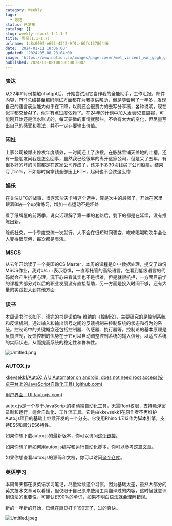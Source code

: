 ```yaml
---
category: Weekly
tags:
  - 总结
status: 已发布
catalog: []
slug: weekly-report-1-1-1-7
title: 周报(1.1-1.7)
urlname: 1c8c009f-e692-4342-9f9c-66fc13786446
date: '2024-01-11 18:06:00'
updated: '2024-05-08 23:04:00'
image: 'https://www.notion.so/images/page-cover/met_vincent_van_gogh_ginoux.jpg'
published: 2024-01-08T08:00:00.000Z
---
```


### 表达


从22年11月份接触chatgpt后，开始尝试用它当作我的全能助手，工作汇报，邮件内容，PPT总结甚至编码测试方面都在为我提供帮助，但是随着用了一年多，发现自己的语言表达能力似乎在下降，以前还会很费力的去写分享稿，各种说明，现在似乎都交给AI了，似乎有点过度依赖了。在24年的计划中加入发表52篇周报，可能刚开始还是流水账式的，每天要做的事情就那些，不会有太大的变化，但尽量写出自己的感受和看法，并不一定非要输出价值。


### 闲扯


上家公司被爆出停发年度绩效，一时间还上了热搜，在脉脉里铺天盖地的吐槽，还有一些朋友问我是怎么回事，虽然我已经很早的离开这家公司，但是呆了五年，有很多好的坏的习惯都是在这家公司养成了，还差不多30块钱买了公司股票，结果亏了51%，不如那时候拿钱全部压上ETH，起码也不会跌这么惨


### 娱乐


在关注UFC的战事，很喜欢沙夫卡特这个选手，算是次中的最强了，开始在家里跟着B站一个up猪练习，增加一点运动不是坏处


看了纸牌屋的前两季，说实话理解了第一季的套路后，剩下的都是在延续，没有推陈出新。


降低社交，一个季度交流一次就行，人不会在很短时间骤变，吃吃喝喝吹吹牛会让人变得很厌倦，每次都是表演。


### MSCS


从去年开始读了一个美国的CS Master，本周的课程是C++数据处理，提交了四份MSCS作业，我对c/c++表示恐惧，一直写托管的高级语言，在看到低级语言的代码就会产生抗拒心理，沉下心来看其实也不是很难，但是就很抗拒，一方面目前学的课程大部分对以后的职业发展没有直接帮助，另一方面是投入时间不够，还有大量的实践投入到其他方面


### 读书


本周读书时长如下，读完的书是诺伯特·维纳的《控制论》，主要研究的是控制系统和反馈机制，通过输入和输出信号之间的反馈机制来控制系统的状态和行为的系统。控制论中的关键概念还包括控制器、传感器、执行器等。控制论的基本原理是反馈控制，反馈控制的优势在于它可以自动调整控制系统的输入信号，以适应系统的实际状态，从而提高系统的稳定性和鲁棒性。


![Untitled.png](https://prod-files-secure.s3.us-west-2.amazonaws.com/5d24fe63-e567-4804-86f9-9fdc62e13082/4d744901-b410-4924-8554-36cce6e9aab7/Untitled.png?X-Amz-Algorithm=AWS4-HMAC-SHA256&X-Amz-Content-Sha256=UNSIGNED-PAYLOAD&X-Amz-Credential=ASIAZI2LB4667ORGQAB6%2F20250416%2Fus-west-2%2Fs3%2Faws4_request&X-Amz-Date=20250416T213605Z&X-Amz-Expires=3600&X-Amz-Security-Token=IQoJb3JpZ2luX2VjEMb%2F%2F%2F%2F%2F%2F%2F%2F%2F%2FwEaCXVzLXdlc3QtMiJIMEYCIQDHAKrtfyGci9rbbMg8NTbkLLvG1WQKqdLigSiCNplxJQIhAN0KWbcpk9ft0xRkKqv2XpwKu7Rd7lRj82d%2FXa%2ByK%2B7JKv8DCE8QABoMNjM3NDIzMTgzODA1IgxICMXj87%2BN3ZlYdXoq3AOt0wvF2TSup1i97E7h3G8aPmoWOYR5BeZqSSkePbbz6BrX1mUTBPTpz%2FDjejIb74XvqkObn0z%2B%2BXh%2BlfRLvQTSX7QQh0EMglCEznfCcd6mqltF6E3SqPzCgYLXFy2dwkMYyMD74p7xu9MCjjX6khUA03UyZXyniu2%2BWniqXiFejPFgKz8km7XWRGH5tYFGF6i2%2BLNGNFd%2FvkraUVtpifNJJhpNLAq2R38PObTJrysLbcleA%2FHKw9SxVb5shWrmZ%2Ffp9J3O%2FNHROIm%2B890CKZOTXMDv1I3fNnEJNj%2BxxJ2vrSGvfVpeAwjbSjk7qmX2EVia6Dt3f%2FhifVNaOVRxFlPAWdE0%2BtWJpHuSitbcAVCg3KnqXQwlm4ddA%2FWmC3ewSkg5NkCxFERWUpCdwXsPfo6HcJW1dcwZ0y4t5CUWJdlaaPUgJytzcVxyquQPaAvO4quKJFpjNlbSdZS%2FnT%2BoUHpBE3EfyVhYLqtzgiqVLPC2Ww7D%2Foxtuz6kivxiHr%2Bc3BVN1Wz5e%2FS%2B4zFiiXJ4mrP21%2FcjRBbT%2Bg%2FVeqq%2BEKblluXBRL7q7q6pD3aDVoUb75KlpXH%2Fx1UWDU3mcNl58%2Fg0Gz6%2Bqcf1Fwx0J0YN%2FLkSMfIs4fvv75kugfqoVDC5xIDABjqkASRy4CI2H96PzPcjbp%2BTLo492wXTNXNX95cu1V5DC2WjNIq6%2BZ7Y%2B9g6hoFOovrSYBFnc64hztRoWVJ%2BiiyfikoTfBJCRNw3YUiQk0AoEMXvQ2bG11dEC920%2FzNWfZr6coHdOxQ%2FxFZYd4tme652uFtgDwHtQ3zvt7y39iyMKxqCP0rYR3aHWig%2BisorT3WWCCQsiQm3YPijiw4rpC2yi1CSAmlU&X-Amz-Signature=04df6019f35f444f237ba2cb02d0b32c93d7ffda29a13f04347d4b2c8d8e32aa&X-Amz-SignedHeaders=host&x-id=GetObject)


### AUTOX.js


[kkevsekk1/AutoX: A UiAutomator on android, does not need root access(安卓平台上的JavaScript自动化工具) (github.com)](https://github.com/kkevsekk1/AutoX)


[用户界面 - UI (autoxjs.com)](http://doc.autoxjs.com/#/ui)


autox.js是一个基于JavaScript的移动端自动化工具，无需Root权限，支持悬浮窗录制和运行，适合自动化、工作流工具。它是由kkevsekk1在原作者不再维护Auto.js项目的基础上继续开发的一个分支。它使用Rhino 1.7.13作为脚本引擎，支持ES5和部分ES6特性。


如果你想下载autox.js的最新版本，你可以访问[这个链接](https://github.com/kkevsekk1/AutoX/releases)。


如果你想了解如何用autox.js编写和运行自动化脚本，你可以参考[这篇文章](https://www.cnblogs.com/ghj1976/p/autoxjs.html)。


如果你想查看autox.js的源码和文档，你可以访问[这个仓库](https://github.com/kkevsekk1/AutoX)。


### 英语学习


本周每天都在发英语学习笔记，尽量延续这个习惯，因为基础太差，虽然大部分的英文技术文章可以看懂，但仅限于自己原来使用工具翻译过的内容，这时候就意识到语法的重要性，可能认识90%的单词，如果不明白语法就会理解错误。


新的一年新的开始，已经在扇贝打卡190天了，过的真快。


![Untitled.jpeg](https://prod-files-secure.s3.us-west-2.amazonaws.com/5d24fe63-e567-4804-86f9-9fdc62e13082/c04d3014-4bd3-4142-a613-19220f0a3512/Untitled.jpeg?X-Amz-Algorithm=AWS4-HMAC-SHA256&X-Amz-Content-Sha256=UNSIGNED-PAYLOAD&X-Amz-Credential=ASIAZI2LB4667ORGQAB6%2F20250416%2Fus-west-2%2Fs3%2Faws4_request&X-Amz-Date=20250416T213605Z&X-Amz-Expires=3600&X-Amz-Security-Token=IQoJb3JpZ2luX2VjEMb%2F%2F%2F%2F%2F%2F%2F%2F%2F%2FwEaCXVzLXdlc3QtMiJIMEYCIQDHAKrtfyGci9rbbMg8NTbkLLvG1WQKqdLigSiCNplxJQIhAN0KWbcpk9ft0xRkKqv2XpwKu7Rd7lRj82d%2FXa%2ByK%2B7JKv8DCE8QABoMNjM3NDIzMTgzODA1IgxICMXj87%2BN3ZlYdXoq3AOt0wvF2TSup1i97E7h3G8aPmoWOYR5BeZqSSkePbbz6BrX1mUTBPTpz%2FDjejIb74XvqkObn0z%2B%2BXh%2BlfRLvQTSX7QQh0EMglCEznfCcd6mqltF6E3SqPzCgYLXFy2dwkMYyMD74p7xu9MCjjX6khUA03UyZXyniu2%2BWniqXiFejPFgKz8km7XWRGH5tYFGF6i2%2BLNGNFd%2FvkraUVtpifNJJhpNLAq2R38PObTJrysLbcleA%2FHKw9SxVb5shWrmZ%2Ffp9J3O%2FNHROIm%2B890CKZOTXMDv1I3fNnEJNj%2BxxJ2vrSGvfVpeAwjbSjk7qmX2EVia6Dt3f%2FhifVNaOVRxFlPAWdE0%2BtWJpHuSitbcAVCg3KnqXQwlm4ddA%2FWmC3ewSkg5NkCxFERWUpCdwXsPfo6HcJW1dcwZ0y4t5CUWJdlaaPUgJytzcVxyquQPaAvO4quKJFpjNlbSdZS%2FnT%2BoUHpBE3EfyVhYLqtzgiqVLPC2Ww7D%2Foxtuz6kivxiHr%2Bc3BVN1Wz5e%2FS%2B4zFiiXJ4mrP21%2FcjRBbT%2Bg%2FVeqq%2BEKblluXBRL7q7q6pD3aDVoUb75KlpXH%2Fx1UWDU3mcNl58%2Fg0Gz6%2Bqcf1Fwx0J0YN%2FLkSMfIs4fvv75kugfqoVDC5xIDABjqkASRy4CI2H96PzPcjbp%2BTLo492wXTNXNX95cu1V5DC2WjNIq6%2BZ7Y%2B9g6hoFOovrSYBFnc64hztRoWVJ%2BiiyfikoTfBJCRNw3YUiQk0AoEMXvQ2bG11dEC920%2FzNWfZr6coHdOxQ%2FxFZYd4tme652uFtgDwHtQ3zvt7y39iyMKxqCP0rYR3aHWig%2BisorT3WWCCQsiQm3YPijiw4rpC2yi1CSAmlU&X-Amz-Signature=2dd863a53f7131f1579af34fa9f4e78490d8638a09cc6cbf19bfecd2eb0556d8&X-Amz-SignedHeaders=host&x-id=GetObject)

